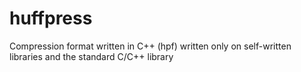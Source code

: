 # huffpress
Compression format written in C++ (hpf) written only on self-written libraries and the standard C/C++ library
